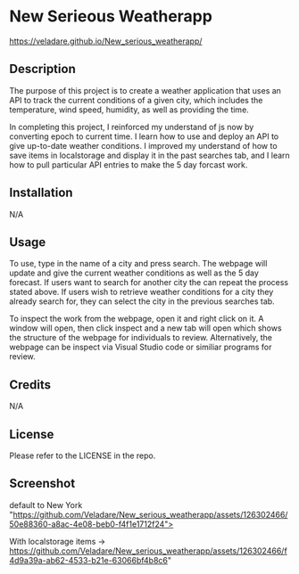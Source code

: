 # New Serieous Weatherapp
https://veladare.github.io/New_serious_weatherapp/

## Description

The purpose of this project is to create a weather application that uses an API to track the current conditions of a given city, which includes the temperature, wind speed, humidity, as well as providing the time. 

In completing this project, I reinforced my understand of js now by converting epoch to current time. I learn how to use and deploy an API to give up-to-date weather conditions. I improved my understand of how to save items in localstorage and display it in the past searches tab, and I learn how to pull particular API entries to make the 5 day forcast work.
## Installation 

N/A

## Usage

To use, type in the name of a city and press search. The webpage will update and give the current weather conditions as well as the 5 day forecast. If users want to search for another city the can repeat the process stated above. If users wish to retrieve weather conditions for a city they already search for, they can select the city in the previous searches tab. 

To inspect the work from the webpage, open it and right click on it. A window will open, then click inspect and a new tab will open which shows the structure of the webpage for individuals to review. Alternatively, the webpage can be inspect via Visual Studio code or similiar programs for review. 
## Credits

N/A

## License

Please refer to the LICENSE in the repo.

## Screenshot
default to New York "https://github.com/Veladare/New_serious_weatherapp/assets/126302466/50e88360-a8ac-4e08-beb0-f4f1e1712f24">

With localstorage items -> https://github.com/Veladare/New_serious_weatherapp/assets/126302466/f4d9a39a-ab62-4533-b21e-63066bf4b8c6"


